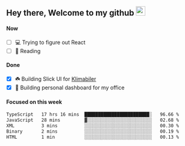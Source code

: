 ## Hey there, Welcome to my github <img src="https://media.giphy.com/media/hvRJCLFzcasrR4ia7z/giphy.gif" width="25px">

#### Now
- [ ] 💻 Trying to figure out React
- [ ] 📕 Reading

#### Done
- [x] ☘️ Building Slick UI for [Klimabiler](https://klimabiler.dk)
- [x] 🚀 Building personal dashboard for my office
 
 #### Focused on this week
<!--START_SECTION:waka-->

```txt
TypeScript   17 hrs 16 mins  ████████████████████████░   96.66 %
JavaScript   28 mins         ▓░░░░░░░░░░░░░░░░░░░░░░░░   02.68 %
XML          3 mins          ░░░░░░░░░░░░░░░░░░░░░░░░░   00.30 %
Binary       2 mins          ░░░░░░░░░░░░░░░░░░░░░░░░░   00.19 %
HTML         1 min           ░░░░░░░░░░░░░░░░░░░░░░░░░   00.13 %
```

<!--END_SECTION:waka-->

